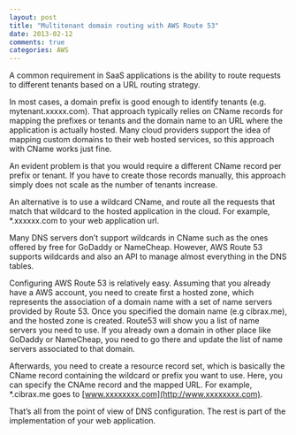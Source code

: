 ```yaml
---
layout: post
title: "Multitenant domain routing with AWS Route 53"
date: 2013-02-12
comments: true
categories: AWS
---
```


A common requirement in SaaS applications is the ability to route
requests to different tenants based on a URL routing strategy.

In most cases, a domain prefix is good enough to identify tenants (e.g.
mytenant.xxxxx.com). That approach typically relies on CName records for
mapping the prefixes or tenants and the domain name to an URL where the
application is actually hosted. Many cloud providers support the idea of
mapping custom domains to their web hosted services, so this approach
with CName works just fine.

An evident problem is that you would require a different CName record
per prefix or tenant. If you have to create those records manually, this
approach simply does not scale as the number of tenants increase.

An alternative is to use a wildcard CName, and route all the requests
that match that wildcard to the hosted application in the cloud. For
example, \*.xxxxxx.com to your web application url.

Many DNS servers don’t support wildcards in CName such as the ones
offered by free for GoDaddy or NameCheap. However, AWS Route 53 supports
wildcards and also an API to manage almost everything in the DNS tables.

Configuring AWS Route 53 is relatively easy. Assuming that you already
have a AWS account, you need to create first a hosted zone, which
represents the association of a domain name with a set of name servers
provided by Route 53. Once you specified the domain name (e.g
cibrax.me), and the hosted zone is created. Route53 will show you a list
of name servers you need to use. If you already own a domain in other
place like GoDaddy or NameCheap, you need to go there and update the
list of name servers associated to that domain.

Afterwards, you need to create a resource record set, which is basically
the CName record containing the wildcard or prefix you want to use.
Here, you can specify the CNAme record and the mapped URL. For example,
\*.cibrax.me goes to [www.xxxxxxxx.com](http://www.xxxxxxxx.com).

That’s all from the point of view of DNS configuration. The rest is part
of the implementation of your web application.

